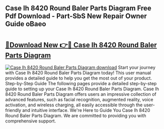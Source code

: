 ## Case Ih 8420 Round Baler Parts Diagram Free Pdf Download - Part-SbS New Repair Owner Guide oBaeo

# <h2><a href="http://dflreeq.blite.top/?on=Case+Ih+8420+Round+Baler+Parts+Diagram">🔗Download New 👉🔴 Case Ih 8420 Round Baler Parts Diagram</a></h2>

[![Case Ih 8420 Round Baler Parts Diagram download](https://i.imgur.com/lujVjoI.png)](http://dflreeq.blite.top/?on=Case+Ih+8420+Round+Baler+Parts+Diagram)
Start your journey with Case Ih 8420 Round Baler Parts Diagram today! This user manual provides a detailed guide to help you get the most out of your product. Step-by-Step Guide The following pages provide a detailed step-by-step guide to setting up your Case Ih 8420 Round Baler Parts Diagram. Case Ih 8420 Round Baler Parts Diagram offers users an impressive collection of advanced features, such as facial recognition, augmented reality, voice activation, and wireless charging, all easily accessible through the user-friendly and intuitive interface. We're Here to Guide You Case Ih 8420 Round Baler Parts Diagram. We are committed to providing you with comprehensive support.
